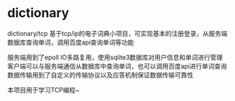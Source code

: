 # dictionary
dictionary/tcp
基于tcp/ip的电子词典小项目，可实现基本的注册登录，从服务端数据库查询单词，调用百度api查询单词等功能

服务端用到了epoll IO多路复用，使用sqlite3数据库对用户信息和单词进行管理
客户端可以与服务端通信从数据库中查询单词，也可以调用百度api进行单词查询
数据传输用到了自定义的传输协议以及应答机制保证数据传输可靠性


本项目用于学习TCP编程~
